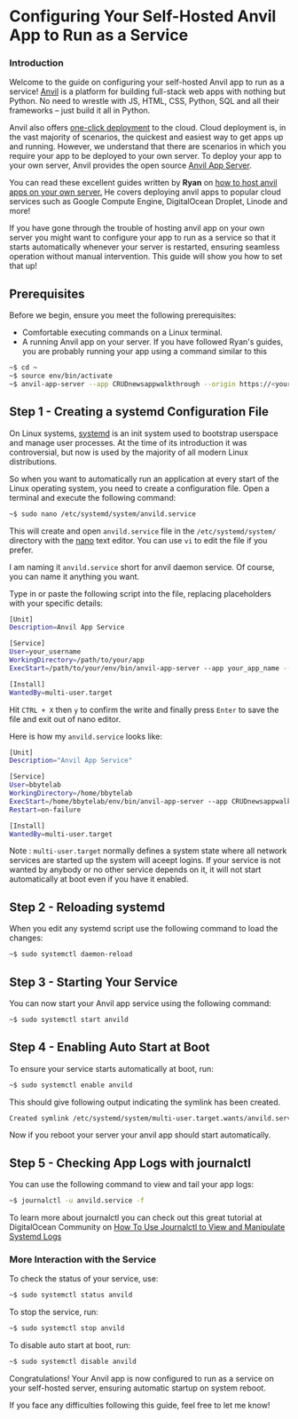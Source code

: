 # Configuring Your Self-Hosted Anvil App to Run as a Service

### Introduction
Welcome to the guide on configuring your self-hosted Anvil app to run as a service! 
[Anvil](https://anvil.works/) is a platform for building full-stack web apps with nothing but Python. No need to wrestle with JS, HTML, CSS, Python, SQL and all their frameworks – just build it all in Python.

Anvil also offers [one-click deployment](https://anvil.works/docs/deployment/quickstart) to the cloud. Cloud deployment is, in the vast majority of scenarios, the quickest and easiest way to get apps up and running. However, we understand that there are scenarios in which you require your app to be deployed to your own server. To deploy your app to your own server, Anvil provides the open source [Anvil App Server](https://anvil.works/docs/deployment/quickstart).

You can read these excellent guides written by **Ryan** on [how to host anvil apps on your own server.](https://anvil.works/docs/how-to/app-server/cloud-deployment-guides) He covers deploying anvil apps to popular cloud services such as Google Compute Engine, DigitalOcean Droplet, Linode and more!

If you have gone through the trouble of hosting anvil app on your own server you might want to configure your app to run as a service so that it starts automatically whenever your server is restarted, ensuring seamless operation without manual intervention. This guide will show you how to set that up!

## Prerequisites
Before we begin, ensure you meet the following prerequisites:
- Comfortable executing commands on a Linux terminal.
- A running Anvil app on your server. If you have followed Ryan's guides, you are probably running your app using a command similar to this
```bash
~$ cd ~
~$ source env/bin/activate
~$ anvil-app-server --app CRUDnewsappwalkthrough --origin https://<your-app-domain>/
```

## Step 1 - Creating a systemd Configuration File
On Linux systems, [systemd](https://systemd.io) is an init system used to bootstrap userspace and manage user processes. At the time of its introduction it was controversial, but now is used by the majority of all modern Linux distributions.

So when you want to automatically run an application at every start of the Linux operating system, you need to create a configuration file. 
Open a terminal and execute the following command:

```bash
~$ sudo nano /etc/systemd/system/anvild.service
```
This will create and open ``anvild.service`` file in the ``/etc/systemd/system/`` directory with the [nano](https://www.nano-editor.org/docs.php) text editor. You can use `vi` to edit the file if you prefer. 

I am naming it ``anvild.service`` short for anvil daemon service. Of course, you can name it anything you want.



Type in or paste the following script into the file, replacing placeholders with your specific details:
```bash
[Unit]
Description=Anvil App Service

[Service]
User=your_username
WorkingDirectory=/path/to/your/app
ExecStart=/path/to/your/env/bin/anvil-app-server --app your_app_name --origin https://<your-app-domain>/

[Install]
WantedBy=multi-user.target
```
Hit ``CTRL + X`` then ``y`` to confirm the write and finally press ``Enter`` to save the file and exit out of nano editor.

Here is how my ``anvild.service`` looks like:
```bash
[Unit]
Description="Anvil App Service"

[Service]
User=bbytelab
WorkingDirectory=/home/bbytelab
ExecStart=/home/bbytelab/env/bin/anvil-app-server --app CRUDnewsappwalkthrough --port 80
Restart=on-failure

[Install]
WantedBy=multi-user.target
```

Note :
``multi-user.target`` normally defines a system state where 
all network services are started up the system will aceept logins. If your service is not wanted by anybody or no other service depends on it,
it will not start automatically at boot even if you have it enabled.

## Step 2 - Reloading systemd
When you edit any systemd script use the following command to load the changes:
```bash
~$ sudo systemctl daemon-reload
```

## Step 3 - Starting Your Service
You can now start your Anvil app service using the following command:
```bash
~$ sudo systemctl start anvild
```

## Step 4 - Enabling Auto Start at Boot
To ensure your service starts automatically at boot, run:
```bash
~$ sudo systemctl enable anvild
```
This should give following output indicating the symlink has been created.

```bash
Created symlink /etc/systemd/system/multi-user.target.wants/anvild.service → /etc/systemd/system/anvild.service.
```

Now if you reboot your server your anvil app should start automatically.


## Step 5 - Checking App Logs with journalctl

You can use the following command to view and tail your app logs:
```bash
~$ journalctl -u anvild.service -f
```
To learn more about journalctl you can check out this great tutorial at DigitalOcean Community on
[How To Use Journalctl to View and Manipulate Systemd Logs](https://www.digitalocean.com/community/tutorials/how-to-use-journalctl-to-view-and-manipulate-systemd-logs)


### More Interaction with the Service
To check the status of your service, use:
```bash
~$ sudo systemctl status anvild
```
To stop the service, run:
```bash
~$ sudo systemctl stop anvild
```
To disable auto start at boot, run:
```bash
~$ sudo systemctl disable anvild
```

Congratulations! Your Anvil app is now configured to run as a service on your self-hosted server, ensuring automatic startup on system reboot.

If you face any difficulties following this guide, feel free to let me know!


